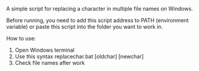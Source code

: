 A simple script for replacing a character in multiple file names on Windows.

Before running, you need to add this script address to PATH (environment variable) or paste this script into the folder you want to work in.

How to use:
1. Open Windows terminal
2. Use this syntax
replacechar.bat [oldchar] [newchar]
3. Check file names after work